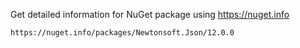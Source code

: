 Get detailed information for NuGet package using https://nuget.info
```
https://nuget.info/packages/Newtonsoft.Json/12.0.0
```